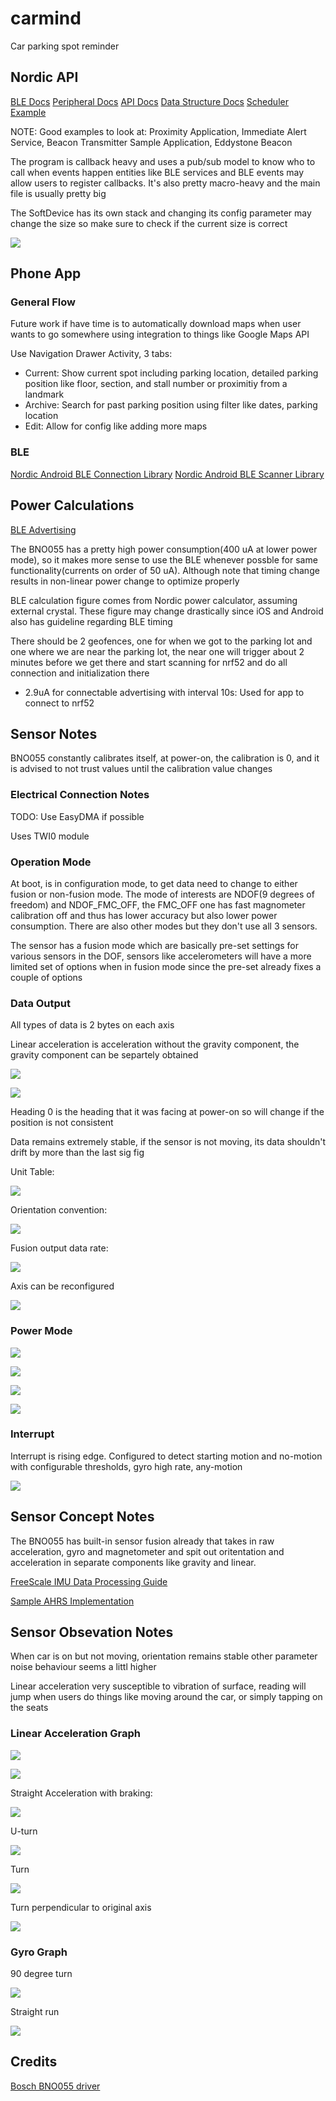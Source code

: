 # carmind

Car parking spot reminder

## Nordic API

[BLE Docs](https://infocenter.nordicsemi.com/index.jsp?topic=%2Fsdk_nrf5_v16.0.0%2Fexamples_ble.html&cp=6_1_4_2j)
[Peripheral Docs](https://infocenter.nordicsemi.com/index.jsp?topic=%2Fsdk_nrf5_v16.0.0%2Fexamples_hw_peripheral_devices.html&cp=6_1_4_6)
[API Docs](https://infocenter.nordicsemi.com/index.jsp?topic=%2Fsdk_nrf5_v16.0.0%2Fmodules.html&cp=6_1_6)
[Data Structure Docs](https://infocenter.nordicsemi.com/index.jsp?topic=%2Fsdk_nrf5_v16.0.0%2Fusergroup0.html&cp=6_1_7)
[Scheduler Example](https://infocenter.nordicsemi.com/index.jsp?topic=%2Fsdk_nrf5_v16.0.0%2Flib_scheduler.html)

NOTE: Good examples to look at: Proximity Application, Immediate Alert Service, Beacon Transmitter Sample Application, Eddystone Beacon

The program is callback heavy and uses a pub/sub model to know who to call when events happen entities like BLE services and BLE events may allow users to register callbacks. It's also pretty macro-heavy and the main file is usually pretty big

The SoftDevice has its own stack and changing its config parameter may change the size so make sure to check if the current size is correct

![](image/2019-11-14-20-10-11.png)

## Phone App

### General Flow

Future work if have time is to automatically download maps when user wants to go somewhere using integration to things like Google Maps API

Use Navigation Drawer Activity, 3 tabs:

- Current: Show current spot including parking location, detailed parking position like floor, section, and stall number or proximitiy from a landmark
- Archive: Search for past parking position using filter like dates, parking location
- Edit: Allow for config like adding more maps

### BLE

[Nordic Android BLE Connection Library](https://github.com/NordicSemiconductor/Android-BLE-Library)
[Nordic Android BLE Scanner Library](https://github.com/NordicSemiconductor/Android-Scanner-Compat-Library)

## Power Calculations

[BLE Advertising](https://www.argenox.com/library/bluetooth-low-energy/ble-advertising-primer/)

The BNO055 has a pretty high power consumption(400 uA at lower power mode), so it makes more sense to use the BLE whenever possble for same functionality(currents on order of 50 uA). Although note that timing change results in non-linear power change to optimize properly

BLE calculation figure comes from Nordic power calculator, assuming external crystal. These figure may change drastically since iOS and Android also has guideline regarding BLE timing

There should be 2 geofences, one for when we got to the parking lot and one where we are near the parking lot, the near one will trigger about 2 minutes before we get there and start scanning for nrf52 and do all connection and initialization there

- 2.9uA for connectable advertising with interval 10s: Used for app to connect to nrf52

## Sensor Notes

BNO055 constantly calibrates itself, at power-on, the calibration is 0, and it is advised to not trust values until the calibration value changes

### Electrical Connection Notes

TODO: Use EasyDMA if possible

Uses TWI0 module

### Operation Mode

At boot, is in configuration mode, to get data need to change to either fusion or non-fusion mode. The mode of interests are NDOF(9 degrees of freedom) and NDOF_FMC_OFF, the FMC_OFF one has fast magnometer calibration off and thus has lower accuracy but also lower power consumption. There are also other modes but they don't use all 3 sensors.

The sensor has a fusion mode which are basically pre-set settings for various sensors in the DOF, sensors like accelerometers will have a more limited set of options when in fusion mode since the pre-set already fixes a couple of options

### Data Output

All types of data is 2 bytes on each axis

Linear acceleration is acceleration without the gravity component, the gravity component can be separtely obtained

![](image/2019-11-14-12-22-50.png)

![](image/2019-11-14-12-25-52.png)

Heading 0 is the heading that it was facing at power-on so will change if the position is not consistent

Data remains extremely stable, if the sensor is not moving, its data shouldn't drift by more than the last sig fig

Unit Table:

![](image/2019-11-14-11-59-01.png)

Orientation convention:

![](image/2019-11-14-12-00-13.png)

Fusion output data rate:

![](image/2019-11-14-12-00-49.png)

Axis can be reconfigured

![](image/2019-11-14-12-18-11.png)

### Power Mode

![](image/2019-11-14-12-37-18.png)

![](image/2019-11-14-12-37-03.png)

![](image/2019-11-14-12-37-31.png)

![](image/2019-11-14-13-30-53.png)

### Interrupt

Interrupt is rising edge. Configured to detect starting motion and no-motion with configurable thresholds, gyro high rate, any-motion

![](image/2019-11-14-12-06-56.png)

## Sensor Concept Notes

The BNO055 has built-in sensor fusion already that takes in raw acceleration, gyro and magnetometer and spit out oritentation and acceleration in separate components like gravity and linear.

[FreeScale IMU Data Processing Guide](https://cache.freescale.com/files/sensors/doc/app_note/AN3461.pdf)

[Sample AHRS Implementation](https://x-io.co.uk/open-source-imu-and-ahrs-algorithms/)

## Sensor Obsevation Notes

When car is on but not moving, orientation remains stable other parameter noise behaviour seems a littl higher

Linear acceleration very susceptible to vibration of surface, reading will jump when users do things like moving around the car, or simply tapping on the seats

### Linear Acceleration Graph

![](image/2019-11-17-15-02-02.png)

![](image/2019-11-17-15-03-03.png)

Straight Acceleration with braking:

![](image/2019-11-17-15-03-36.png)

U-turn

![](image/2019-11-17-15-04-36.png)

Turn 

![](image/2019-11-17-15-05-34.png)

Turn perpendicular to original axis

![](image/2019-11-17-15-15-13.png)

### Gyro Graph

90 degree turn

![](image/2019-11-17-15-56-14.png)

Straight run

![](image/2019-11-17-15-59-03.png)

## Credits

[Bosch BNO055 driver](https://github.com/BoschSensortec/BNO055_driver)
